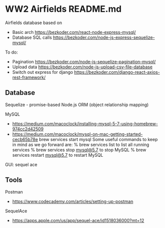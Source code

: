 # WW2 Airfields README.md

Airfields database based on 
* Basic arch https://bezkoder.com/react-node-express-mysql/ 
* Database SQL calls https://bezkoder.com/node-js-express-sequelize-mysql/

To do:
* Pagination https://bezkoder.com/node-js-sequelize-pagination-mysql/ 
* Upload data https://bezkoder.com/node-js-upload-csv-file-database
* Switch out express for django https://bezkoder.com/django-react-axios-rest-framework/

## Database

Sequelize - promise-based Node.js ORM (object relationship mapping)

MySQL
* https://medium.com/macoclock/installing-mysql-5-7-using-homebrew-974cc2d42509
* https://medium.com/macoclock/mysql-on-mac-getting-started-cecb65b78e
brew services start mysql
Some useful commands to keep in mind as we go forward are:
% brew services list to list all running services
% brew services stop mysql@5.7 to stop MySQL
% brew services restart mysql@5.7 to restart MySQL

GUI: sequel ace

## Tools

Postman
* https://www.codecademy.com/articles/setting-up-postman

SequelAce
* https://apps.apple.com/us/app/sequel-ace/id1518036000?mt=12
